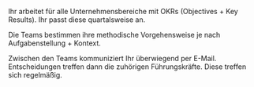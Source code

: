 Ihr arbeitet für alle Unternehmensbereiche mit OKRs (Objectives + Key Results). Ihr passt diese quartalsweise an.

Die Teams bestimmen ihre methodische Vorgehensweise je nach Aufgabenstellung + Kontext.

Zwischen den Teams kommuniziert Ihr überwiegend per E-Mail. Entscheidungen treffen dann die zuhörigen Führungskräfte. Diese treffen sich regelmäßig.
